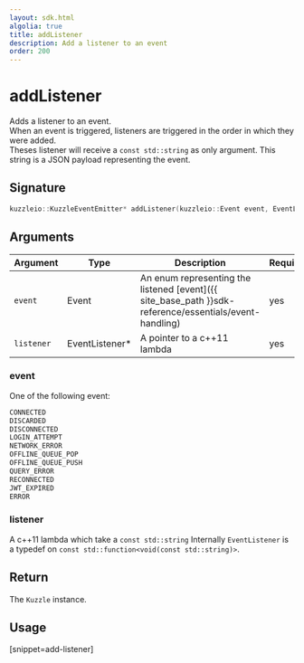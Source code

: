 ```yaml
---
layout: sdk.html
algolia: true
title: addListener
description: Add a listener to an event
order: 200
---
```


# addListener

Adds a listener to an event.  
When an event is triggered, listeners are triggered in the order in which they were added.  
Theses listener will receive a `const std::string` as only argument. This string is a JSON payload representing the event.

## Signature

```cpp
kuzzleio::KuzzleEventEmitter* addListener(kuzzleio::Event event, EventListener* listener)
```

## Arguments

| Argument   | Type                      | Description                                                                                            | Required |
| ---------- | ------------------------- | ------------------------------------------------------------------------------------------------------ | -------- |
| `event`    | Event                     | An enum representing the listened [event]({{ site_base_path }}sdk-reference/essentials/event-handling) | yes      |
| `listener` | EventListener\* | A pointer to a c++11 lambda                                           | yes      |

### **event**

One of the following event:

```cpp
CONNECTED
DISCARDED
DISCONNECTED
LOGIN_ATTEMPT
NETWORK_ERROR
OFFLINE_QUEUE_POP
OFFLINE_QUEUE_PUSH
QUERY_ERROR
RECONNECTED
JWT_EXPIRED
ERROR
```

### **listener**

A c++11 lambda which take a `const std::string`
Internally `EventListener` is a typedef on `const std::function<void(const std::string)>`.

## Return

The `Kuzzle` instance.

## Usage

[snippet=add-listener]
